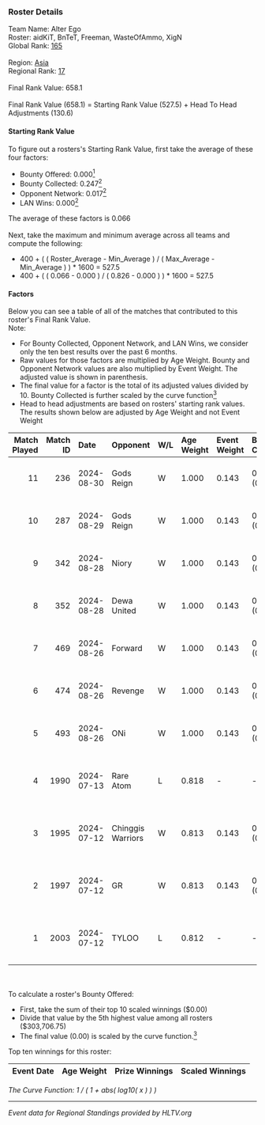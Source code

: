 ### Roster Details<br />
Team Name: Alter Ego<br />
Roster: aidKiT, BnTeT, Freeman, WasteOfAmmo, XigN<br />
Global Rank: [165](../standings_global.md)<br />
<br />
Region: [Asia]( ../standings_asia.md)<br />
Regional Rank: [17]( ../standings_asia.md)<br />
<br />
Final Rank Value:  658.1<br />
<br />
Final Rank Value (658.1) = Starting Rank Value (527.5) + Head To Head Adjustments (130.6)<br />

#### Starting Rank Value<br />
To figure out a rosters's Starting Rank Value, first take the average of these four factors:<br />
- Bounty Offered: 0.000[<sup>1</sup>](#table2)
- Bounty Collected: 0.247[<sup>2</sup>](#table1)
- Opponent Network: 0.017[<sup>2</sup>](#table1)
- LAN Wins: 0.000[<sup>2</sup>](#table1)

The average of these factors is 0.066<br />
<br />
Next, take the maximum and minimum average across all teams and compute the following:<br />
- 400 + ( ( Roster_Average - Min_Average ) / ( Max_Average - Min_Average ) ) * 1600 = 527.5
- 400 + ( ( 0.066 - 0.000 ) / ( 0.826 - 0.000 ) ) * 1600 = 527.5


#### Factors<br />
Below you can see a table of all of the matches that contributed to this roster's Final Rank Value.<br />
Note:<br />

- For Bounty Collected, Opponent Network, and LAN Wins, we consider only the ten best results over the past 6 months.
- Raw values for those factors are multiplied by Age Weight. Bounty and Opponent Network values are also multiplied by Event Weight. The adjusted value is shown in parenthesis.
- The final value for a factor is the total of its adjusted values divided by 10. Bounty Collected is further scaled by the curve function[<sup>3</sup>](#curveFunction)
- Head to head adjustments are based on rosters' starting rank values. The results shown below are adjusted by Age Weight and not Event Weight
<span id="table1"></span><br />


| Match Played | Match ID | Date       | Opponent          | W/L | Age Weight | Event Weight | Bounty Collected | Opponent Network | LAN Wins  | H2H Adj. | Roster                                       |
| -: | -: | :- | :- | :- | :- | :- | :- | :- | :- | -: | :- |
|           11 |      236 | 2024-08-30 | Gods Reign        | W   | 1.000      | 0.143        | 0.022 (0.003)    | 0.247 (0.035)    | 0 (0.000) |    18.98 | aidKiT, BnTeT, Freeman, WasteOfAmmo, XigN    |
|           10 |      287 | 2024-08-29 | Gods Reign        | W   | 1.000      | 0.143        | 0.022 (0.003)    | 0.247 (0.035)    | 0 (0.000) |    20.04 | aidKiT, BnTeT, Freeman, WasteOfAmmo, XigN    |
|            9 |      342 | 2024-08-28 | Niory             | W   | 1.000      | 0.143        | 0.000 (0.000)    | 0.113 (0.016)    | 0 (0.000) |    11.72 | aidKiT, BnTeT, Freeman, WasteOfAmmo, XigN    |
|            8 |      352 | 2024-08-28 | Dewa United       | W   | 1.000      | 0.143        | 0.002 (0.000)    | 0.038 (0.005)    | 0 (0.000) |    10.92 | aidKiT, BnTeT, Freeman, WasteOfAmmo, XigN    |
|            7 |      469 | 2024-08-26 | Forward           | W   | 1.000      | 0.143        | 0.000 (0.000)    | 0.038 (0.005)    | 0 (0.000) |    11.71 | aidKiT, BnTeT, Freeman, WasteOfAmmo, XigN    |
|            6 |      474 | 2024-08-26 | Revenge           | W   | 1.000      | 0.143        | 0.000 (0.000)    | 0.075 (0.011)    | 0 (0.000) |    12.38 | aidKiT, BnTeT, Freeman, WasteOfAmmo, XigN    |
|            5 |      493 | 2024-08-26 | ONi               | W   | 1.000      | 0.143        | 0.000 (0.000)    | 0.113 (0.016)    | 0 (0.000) |    12.07 | aidKiT, BnTeT, Freeman, WasteOfAmmo, XigN    |
|            4 |     1990 | 2024-07-13 | Rare Atom         | L   | 0.818      | -            | -                | -                | -         |    -4.07 | BnTeT, Freeman, splashske, WasteOfAmmo, XigN |
|            3 |     1995 | 2024-07-12 | Chinggis Warriors | W   | 0.813      | 0.143        | 0.013 (0.002)    | 0.187 (0.022)    | 0 (0.000) |    22.11 | BnTeT, Freeman, splashske, WasteOfAmmo, XigN |
|            2 |     1997 | 2024-07-12 | GR                | W   | 0.813      | 0.143        | 0.006 (0.001)    | 0.169 (0.020)    | 0 (0.000) |    17.22 | BnTeT, Freeman, splashske, WasteOfAmmo, XigN |
|            1 |     2003 | 2024-07-12 | TYLOO             | L   | 0.812      | -            | -                | -                | -         |    -2.48 | BnTeT, Freeman, splashske, WasteOfAmmo, XigN |

<br />
<span id="table2"></span><br />
To calculate a roster's Bounty Offered:<br />

- First, take the sum of their top 10 scaled winnings ($0.00)
- Divide that value by the 5th highest value among all rosters ($303,706.75)
- The final value (0.00) is scaled by the curve function.[<sup>3</sup>](#curveFunction)

Top ten winnings for this roster:<br />

| Event Date | Age Weight | Prize Winnings | Scaled Winnings |
| :- | -: | :- | :- |


<span id="curveFunction"></span>_The Curve Function: 1 / ( 1 + abs( log10( x ) ) )_<br />

---
_Event data for Regional Standings provided by HLTV.org_<br />
